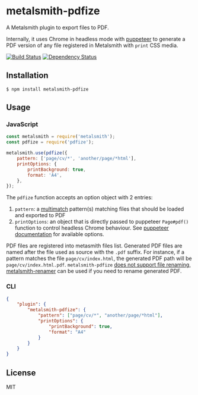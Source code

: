 # metalsmith-pdfize

A Metalsmith plugin to export files to PDF.

Internally, it uses Chrome in headless mode with
[puppeteer](https://www.npmjs.com/package/puppeteer) to generate a PDF version
of any file registered in Metalsmith with `print` CSS media.

[![Build Status](https://travis-ci.org/dpobel/metalsmith-pdfize.svg?branch=master)](https://travis-ci.org/dpobel/metalsmith-pdfize)
[![Dependency Status](https://gemnasium.com/badges/github.com/dpobel/metalsmith-pdfize.svg)](https://gemnasium.com/github.com/dpobel/metalsmith-pdfize)

## Installation

```
$ npm install metalsmith-pdfize
```

## Usage

### JavaScript

```js
const metalsmith = require('metalsmith');
const pdfize = require('pdfize');

metalsmith.use(pdfize({
    pattern: ['page/cv/*', 'another/page/*html'],
    printOptions: {
        printBackground: true,
        format: 'A4',
    },
});
```

The `pdfize` function accepts an option object with 2 entries:

1. `pattern`: a [multimatch](https://www.npmjs.com/package/multimatch)
   pattern(s) matching files that should be loaded and exported to PDF
1. `printOptions`: an object that is directly passed to puppeteer `Page#pdf()`
   function to control headless Chrome behaviour. See [puppeteer
   documentation](https://github.com/GoogleChrome/puppeteer/blob/master/docs/api.md#pagepdfoptions)
   for available options.

PDF files are registered into metasmith files list. Generated PDF files are
named after the file used as source with the `.pdf` suffix. For instance, if a
pattern matches the file `page/cv/index.html`, the generated PDF path will be
`page/cv/index.html.pdf`. `metalsmith-pdfize` [does not support file
renaming](https://github.com/dpobel/metalsmith-pdfize/issues/4),
[metalsmith-renamer](https://www.npmjs.com/package/metalsmith-renamer) can be
used if you need to rename generated PDF.

### CLI

```json
{
    "plugin": {
        "metalsmith-pdfize": {
            "pattern": ["page/cv/*", "another/page/*html"],
            "printOptions": {
                "printBackground": true,
                "format": "A4"
            }
        }
    }
}
```

## License

MIT
